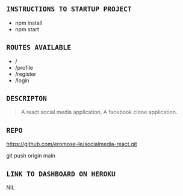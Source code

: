 ## `INSTRUCTIONS TO STARTUP PROJECT`

- npm install
- npm start

## `ROUTES AVAILABLE`

- /
- /profile
- /register
- /login

## `DESCRIPTON`

> A react social media application, A facebook clone application.

## `REPO`

https://github.com/eromose-le/socialmedia-react.git

git push origin main

## `LINK TO DASHBOARD ON HEROKU`

NIL
